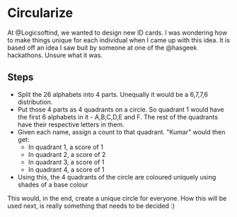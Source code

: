 # Circularize

At @Logicsoftind, we wanted to design new ID cards. I was wondering how to make
things unique for each individual when I came up with this idea. It is based off
an idea I saw buit by someone at one of the @hasgeek hackathons. Unsure what it
was. 

## Steps
* Split the 26 alphabets into 4 parts. Unequally it would be a 6,7,7,6 
  distribution.
* Put those 4 parts as 4 quadrants on a circle. So quadrant 1 would have the 
  first 6 alphabets in it - A,B,C,D,E and F. The rest of the quadrants have their 
  respective letters in them.
* Given each name, assign a count to that quadrant. "Kumar" would then get:
    * In quadrant 1, a score of 1
    * In quadrant 2, a score of 2
    * In quadrant 3, a score of 1 
    * In quadrant 4, a score of 1
* Using this, the 4 quadrants of the circle are coloured uniquely using shades 
  of a base colour

This would, in the end, create a unique circle for everyone. How this will be 
used next, is really something that needs to be decided :) 
